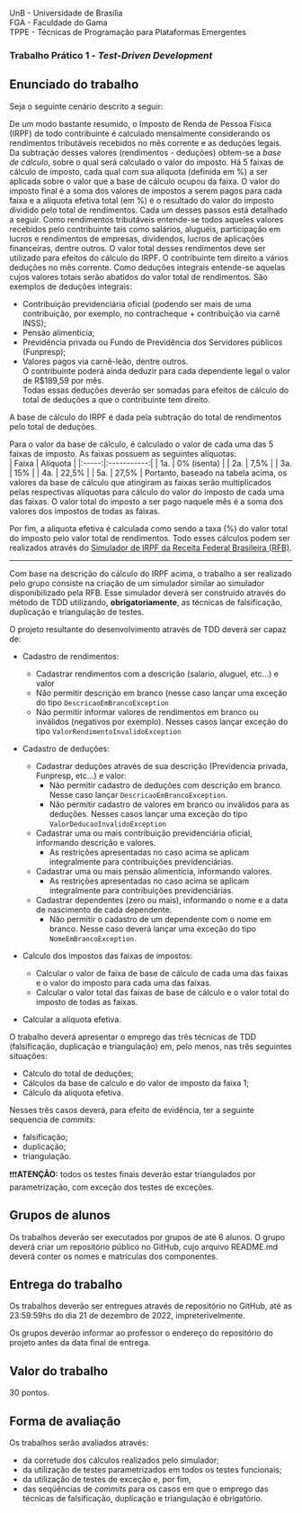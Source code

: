 UnB - Universidade de Brasilia  
FGA - Faculdade do Gama  
TPPE - Técnicas de Programação para Plataformas Emergentes  

### Trabalho Prático 1 - _Test-Driven Development_

## Enunciado do trabalho

Seja o seguinte cenário descrito a seguir:

De um modo bastante resumido, o Imposto de Renda de Pessoa Física (IRPF) de
todo contribuinte é calculado mensalmente considerando os rendimentos
tributáveis recebidos no mês corrente e as deduções legais. Da subtração
desses valores (rendimentos - deduções) obtem-se a *base de cálculo*, sobre o
qual será calculado o valor do imposto. Há 5 faixas de cálculo de imposto,
cada qual com sua alíquota (definida em \%) a ser aplicada sobre o valor que a
base de cálculo ocupou da faixa. O valor do imposto final é a soma dos valores
de impostos a serem pagos para cada faixa e a alíquota efetiva total (em \%) é
o resultado do valor do imposto dividido pelo total de rendimentos. Cada um
desses passos está detalhado a seguir.
Como rendimentos tributáveis entende-se todos aqueles valores recebidos pelo
contribuinte tais como salários, aluguéis, participação em lucros e
rendimentos de empresas, dividendos, lucros de aplicações financeiras, dentre
outros. O valor total desses rendimentos deve ser utilizado para efeitos do
cálculo do IRPF. 
O contribuinte tem direito a vários deduções no mês corrente. Como deduções
integrais entende-se aquelas cujos valores totais serão abatidos do valor
total de rendimentos. São exemplos de deduções integrais: 
* Contribuição previdenciária oficial (podendo ser mais de uma contribuição,
  por exemplo, no contracheque + contribuição via carnê INSS);
* Pensão alimentícia;
* Previdência privada ou Fundo de Previdência dos Servidores públicos
  (Funpresp); 
* Valores pagos via carnê-leão, dentre outros.  
O contribuinte poderá ainda deduzir para cada dependente legal o valor de
R$189,59 por mês.  
Todas essas deduções deverão ser somadas para efeitos de cálculo do total de
deduções a que o contribuinte tem direito.  

A base de cálculo do IRPF é dada pela subtração do total de rendimentos pelo
total de deduções. 

Para o valor da base de cálculo, é calculado o valor de cada uma das 5 faixas
de imposto. As faixas possuem as seguintes alíquotas:   
| Faixa | Alíquota    |
|:-----:|:-----------:|
| 1a.   | 0% (isenta) |
| 2a.   | 7,5%        |
| 3a.   | 15%         |
| 4a.   | 22,5%       |
| 5a.   | 27,5%       |
Portanto, baseado na tabela acima, os valores da base de cálculo que atingiram
as faixas serão multiplicados pelas respectivas alíquotas para cálculo do
valor do imposto de cada uma das faixas. O valor total do imposto a ser pago
naquele mês é a soma dos valores dos impostos de todas as faixas. 

Por fim, a alíquota efetiva é calculada como sendo a taxa (%) do valor total
do imposto pelo valor total de rendimentos. 
Todo esses cálculos podem ser realizados através do [Simulador de IRPF da
Receita Federal Brasileira (RFB)](https://www27.receita.fazenda.gov.br/simulador-irpf/). 

---

Com base na descrição do cálculo do IRPF acima, o trabalho a ser realizado pelo
grupo consiste na criação de um simulador similar ao simulador disponibilizado
pela RFB. Esse simulador deverá ser construído através do método de TDD
utilizando, **obrigatoriamente**, as técnicas de falsificação, duplicação e
triangulação de testes. 

O projeto resultante do desenvolvimento através de TDD deverá ser capaz de:  

* Cadastro de rendimentos: 
  * Cadastrar rendimentos com a descrição (salario, aluguel, etc...) e valor
  * Não permitir descrição em branco (nesse caso lançar uma exceção do tipo
    ```DescricaoEmBrancoException```
  * Não permitir informar valores de rendimentos em branco ou inválidos
    (negativos por exemplo). Nesses casos lançar exceção do tipo
```ValorRendimentoInvalidoException``` 

* Cadastro de deduções: 
  * Cadastrar deduções através de sua descrição (Previdencia privada, Funpresp,
    etc...) e valor: 
    * Não permitir cadastro de deduções com descrição em branco. Nesse caso
      lançar ```DescricaoEmBrancoException```.
    * Não permitir cadastro de valores em branco ou inválidos para as deduções.
      Nesses casos lançar uma exceção do tipo ```ValorDeducaoInvalidoException``` 
  * Cadastrar uma ou mais contribuição previdenciária oficial, informando
    descrição e valores. 
    * As restrições apresentadas no caso acima se aplicam integralmente para
      contribuições previdenciárias.
  * Cadastrar uma ou mais pensão alimentícia, informando valores. 
    * As restrições apresentadas no caso acima se aplicam integralmente para
      contribuições previdenciárias.
  * Cadastrar dependentes (zero ou mais), informando o nome e a data de
    nascimento de cada dependente. 
    * Não permitir o cadastro de um dependente com o nome em branco. Nesse caso
      deverá lançar uma exceção do tipo ```NomeEmBrancoException```.

* Calculo dos impostos das faixas de impostos: 
  * Calcular o valor de faixa de base de cálculo de cada uma das faixas e o
    valor do imposto para cada uma das faixas. 
  * Calcular o valor total das faixas de base de cálculo e o valor total do
    imposto de todas as faixas. 

* Calcular a alíquota efetiva. 


O trabalho deverá apresentar o emprego das três técnicas de TDD (falsificação,
duplicação e triangulação) em, pelo menos, nas três seguintes situações: 

* Calculo do total de deduções; 
* Cálculos da base de calculo e do valor de imposto da faixa 1; 
* Cálculo da aliquota efetiva. 

Nesses três casos deverá, para efeito de evidência, ter a seguinte sequencia de
_commits_:
* falsificação; 
* duplicação; 
* triangulação.


:exclamation::exclamation::exclamation:**ATENÇÃO:** todos os testes finais
deverão estar triangulados por parametrização, com exceção dos testes de
exceções.

## Grupos de alunos

Os trabalhos deverão ser executados por grupos de até 6 alunos. O grupo deverá
criar um repositório público no GitHub, cujo arquivo README.md deverá conter os
nomes e matrículas dos componentes. 

## Entrega do trabalho

Os trabalhos deverão ser entregues através de repositório no GitHub, até as
23:59:59hs do dia 21 de dezembro de 2022, impreterivelmente. 

Os grupos deverão informar ao professor o endereço do repositório do projeto
antes da data final de entrega. 

## Valor do trabalho

30 pontos. 

## Forma de avaliação

Os trabalhos serão avaliados através:

- da corretude dos cálculos realizados pelo simulador;
- da utilização de testes parametrizados em todos os testes funcionais; 
- da utilização de testes de exceção e, por fim, 
- das seqüências de _commits_ para os casos em que o emprego das técnicas de
  falsificação, duplicação e triangulação é obrigatório.